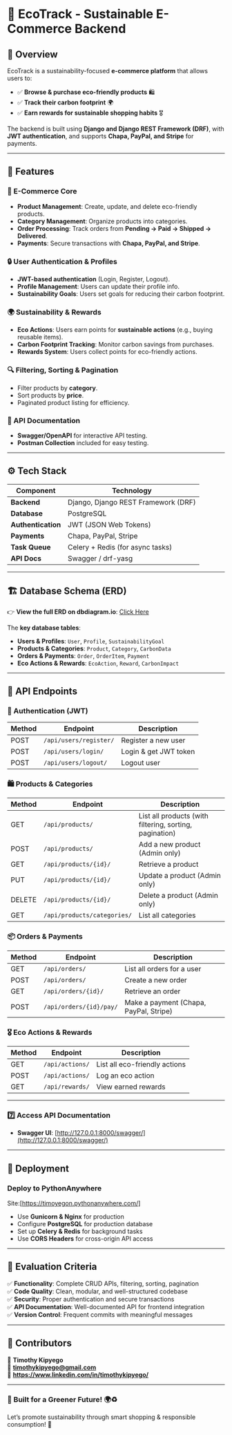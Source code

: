 # 🌱 EcoTrack - Sustainable E-Commerce Backend

## 🚀 Overview
EcoTrack is a sustainability-focused **e-commerce platform** that allows users to:
- ✅ **Browse & purchase eco-friendly products** 🛍️
- ✅ **Track their carbon footprint** 🌍
- ✅ **Earn rewards for sustainable shopping habits** 🎖️

The backend is built using **Django and Django REST Framework (DRF)**, with **JWT authentication**, and supports **Chapa, PayPal, and Stripe** for payments.

---

## 📌 Features

### 🛒 E-Commerce Core
- **Product Management**: Create, update, and delete eco-friendly products.
- **Category Management**: Organize products into categories.
- **Order Processing**: Track orders from **Pending → Paid → Shipped → Delivered**.
- **Payments**: Secure transactions with **Chapa, PayPal, and Stripe**.

### 🔒 User Authentication & Profiles
- **JWT-based authentication** (Login, Register, Logout).
- **Profile Management**: Users can update their profile info.
- **Sustainability Goals**: Users set goals for reducing their carbon footprint.

### 🌍 Sustainability & Rewards
- **Eco Actions**: Users earn points for **sustainable actions** (e.g., buying reusable items).
- **Carbon Footprint Tracking**: Monitor carbon savings from purchases.
- **Rewards System**: Users collect points for eco-friendly actions.

### 🔍 Filtering, Sorting & Pagination
- Filter products by **category**.
- Sort products by **price**.
- Paginated product listing for efficiency.

### 📑 API Documentation
- **Swagger/OpenAPI** for interactive API testing.
- **Postman Collection** included for easy testing.

---

## ⚙️ Tech Stack

| Component           | Technology |
|--------------------|------------|
| **Backend**       | Django, Django REST Framework (DRF) |
| **Database**      | PostgreSQL |
| **Authentication** | JWT (JSON Web Tokens) |
| **Payments**      | Chapa, PayPal, Stripe |
| **Task Queue**    | Celery + Redis (for async tasks) |
| **API Docs**      | Swagger / drf-yasg |

---

## 🏗 Database Schema (ERD)
👉 **View the full ERD on dbdiagram.io**: [Click Here](https://drive.google.com/file/d/1Wum2zSyAwAleKhMrJSqkirqHniSrEo1w/view?usp=sharing)

The **key database tables**:
- **Users & Profiles**: `User`, `Profile`, `SustainabilityGoal`
- **Products & Categories**: `Product`, `Category`, `CarbonData`
- **Orders & Payments**: `Order`, `OrderItem`, `Payment`
- **Eco Actions & Rewards**: `EcoAction`, `Reward`, `CarbonImpact`

---

## 🔌 API Endpoints

### 🔑 Authentication (JWT)
| Method | Endpoint | Description |
|--------|----------|-------------|
| POST   | `/api/users/register/` | Register a new user |
| POST   | `/api/users/login/` | Login & get JWT token |
| POST   | `/api/users/logout/` | Logout user |

### 🛍️ Products & Categories
| Method | Endpoint | Description |
|--------|----------|-------------|
| GET    | `/api/products/` | List all products (with filtering, sorting, pagination) |
| POST   | `/api/products/` | Add a new product (Admin only) |
| GET    | `/api/products/{id}/` | Retrieve a product |
| PUT    | `/api/products/{id}/` | Update a product (Admin only) |
| DELETE | `/api/products/{id}/` | Delete a product (Admin only) |
| GET    | `/api/products/categories/` | List all categories |

### 📦 Orders & Payments
| Method | Endpoint | Description |
|--------|----------|-------------|
| GET    | `/api/orders/` | List all orders for a user |
| POST   | `/api/orders/` | Create a new order |
| GET    | `/api/orders/{id}/` | Retrieve an order |
| POST   | `/api/orders/{id}/pay/` | Make a payment (Chapa, PayPal, Stripe) |

### 🎖️ Eco Actions & Rewards
| Method | Endpoint | Description |
|--------|----------|-------------|
| GET    | `/api/actions/` | List all eco-friendly actions |
| POST   | `/api/actions/` | Log an eco action |
| GET    | `/api/rewards/` | View earned rewards |

---


### 7️⃣ Access API Documentation
- **Swagger UI**: [http://127.0.0.1:8000/swagger/](http://127.0.0.1:8000/swagger/)

---

## 🚀 Deployment
### Deploy to PythonAnywhere 
Site:[https://timoyegon.pythonanywhere.com/]
- Use **Gunicorn & Nginx** for production
- Configure **PostgreSQL** for production database
- Set up **Celery & Redis** for background tasks
- Use **CORS Headers** for cross-origin API access

---

## 🎯 Evaluation Criteria
✅ **Functionality**: Complete CRUD APIs, filtering, sorting, pagination  
✅ **Code Quality**: Clean, modular, and well-structured codebase  
✅ **Security**: Proper authentication and secure transactions  
✅ **API Documentation**: Well-documented API for frontend integration  
✅ **Version Control**: Frequent commits with meaningful messages  

---

## 🎉 Contributors
👤 **Timothy Kipyego**  
📧 **timothykipyego@gmail.com**  
🔗 **https://www.linkedin.com/in/timothykipyego/**  

---

### 🌟 Built for a Greener Future! 🌍♻️
Let’s promote sustainability through smart shopping & responsible consumption! 🚀

